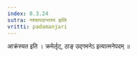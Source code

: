 ```yaml
---
index: 8.3.24
sutra: नश्चापदान्तस्य झलि
vritti: padamanjari
---
```


 आक्रंस्यत इति । क्रमेर्लृट्, ठाङ् उद्गमनेऽ इत्यात्मनेपदम् ॥